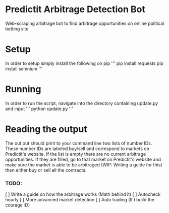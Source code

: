 # Predictit Arbitrage Detection Bot
Web-scraping arbitrage bot to find arbitrage opportunities on online political betting site

# Setup
In order to setup simply install the following on pip
'''
pip install requests
pip install selenium
'''

# Running
In order to run the script, navigate into the directory containing update.py and input 
'''
python update.py
'''

# Reading the output
The out put should print to your command line two lists of number IDs. These number IDs are labeled buy/sell and correspond to markets on Predictit's website. If the list is empty there are no current arbitrage opportunities. If they are filled, go to that market on Predictit's website and make sure the market is able to be arbitraged (WIP: Writing a guide for this) then either buy or sell all the contracts.

### TODO:
[ ] Write a guide on how the arbitrage works (Math behind it)
[ ] Autocheck hourly
[ ] More advanced market detection
[ ] Auto trading (If I build the courage :D)
